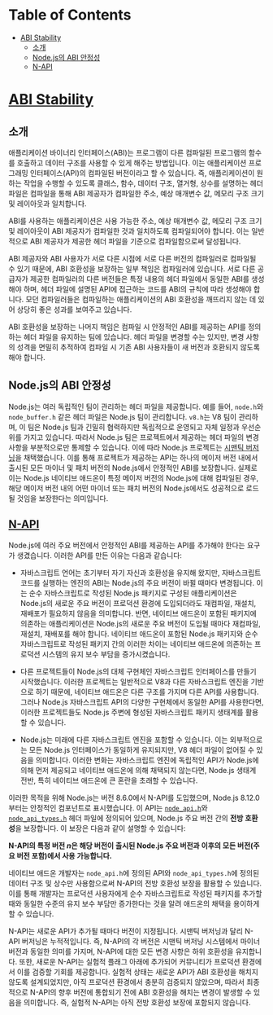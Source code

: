 # Table of Contents

- [ABI Stability](#abi-stability)
  - [소개](#소개)
  - [Node.js의 ABI 안정성](#nodejs의-abi-안정성)
  - [N-API](#n-api)

# [ABI Stability](https://nodejs.org/en/learn/modules/publishing-a-package#abi-stability)





## 소개

애플리케이션 바이너리 인터페이스(ABI)는 프로그램이 다른 컴파일된 프로그램의 함수를 호출하고 데이터 구조를 사용할 수 있게 해주는 방법입니다. 이는 애플리케이션 프로그래밍 인터페이스(API)의 컴파일된 버전이라고 할 수 있습니다. 즉, 애플리케이션이 원하는 작업을 수행할 수 있도록 클래스, 함수, 데이터 구조, 열거형, 상수를 설명하는 헤더 파일은 컴파일을 통해 ABI 제공자가 컴파일한 주소, 예상 매개변수 값, 메모리 구조 크기 및 레이아웃과 일치합니다.

ABI를 사용하는 애플리케이션은 사용 가능한 주소, 예상 매개변수 값, 메모리 구조 크기 및 레이아웃이 ABI 제공자가 컴파일한 것과 일치하도록 컴파일되어야 합니다. 이는 일반적으로 ABI 제공자가 제공한 헤더 파일을 기준으로 컴파일함으로써 달성됩니다.

ABI 제공자와 ABI 사용자가 서로 다른 시점에 서로 다른 버전의 컴파일러로 컴파일될 수 있기 때문에, ABI 호환성을 보장하는 일부 책임은 컴파일러에 있습니다. 서로 다른 공급자가 제공한 컴파일러의 다른 버전들은 특정 내용의 헤더 파일에서 동일한 ABI를 생성해야 하며, 헤더 파일에 설명된 API에 접근하는 코드를 ABI의 규칙에 따라 생성해야 합니다. 모던 컴파일러들은 컴파일하는 애플리케이션의 ABI 호환성을 깨뜨리지 않는 데 있어 상당히 좋은 성과를 보여주고 있습니다.

ABI 호환성을 보장하는 나머지 책임은 컴파일 시 안정적인 ABI를 제공하는 API를 정의하는 헤더 파일을 유지하는 팀에 있습니다. 헤더 파일을 변경할 수는 있지만, 변경 사항의 성격을 면밀히 추적하여 컴파일 시 기존 ABI 사용자들이 새 버전과 호환되지 않도록 해야 합니다.


## Node.js의 ABI 안정성

Node.js는 여러 독립적인 팀이 관리하는 헤더 파일을 제공합니다. 예를 들어, `node.h`와 `node_buffer.h` 같은 헤더 파일은 Node.js 팀이 관리합니다. `v8.h`는 V8 팀이 관리하며, 이 팀은 Node.js 팀과 긴밀히 협력하지만 독립적으로 운영되고 자체 일정과 우선순위를 가지고 있습니다. 따라서 Node.js 팀은 프로젝트에서 제공하는 헤더 파일의 변경 사항을 부분적으로만 통제할 수 있습니다. 이에 따라 Node.js 프로젝트는 [시맨틱 버저닝](https://semver.org/)을 채택했습니다. 이를 통해 프로젝트가 제공하는 API는 하나의 메이저 버전 내에서 출시된 모든 마이너 및 패치 버전의 Node.js에서 안정적인 ABI를 보장합니다. 실제로 이는 Node.js 네이티브 애드온이 특정 메이저 버전의 Node.js에 대해 컴파일된 경우, 해당 메이저 버전 내의 어떤 마이너 또는 패치 버전의 Node.js에서도 성공적으로 로드될 것임을 보장한다는 의미입니다.


## [N-API](https://nodejs.org/en/learn/modules/publishing-a-package#n-api)

Node.js에 여러 주요 버전에서 안정적인 ABI를 제공하는 API를 추가해야 한다는 요구가 생겼습니다. 이러한 API를 만든 이유는 다음과 같습니다:

-   자바스크립트 언어는 초기부터 자기 자신과 호환성을 유지해 왔지만, 자바스크립트 코드를 실행하는 엔진의 ABI는 Node.js의 주요 버전이 바뀔 때마다 변경됩니다. 이는 순수 자바스크립트로 작성된 Node.js 패키지로 구성된 애플리케이션은 Node.js의 새로운 주요 버전이 프로덕션 환경에 도입되더라도 재컴파일, 재설치, 재배포가 필요하지 않음을 의미합니다. 반면, 네이티브 애드온이 포함된 패키지에 의존하는 애플리케이션은 Node.js의 새로운 주요 버전이 도입될 때마다 재컴파일, 재설치, 재배포를 해야 합니다. 네이티브 애드온이 포함된 Node.js 패키지와 순수 자바스크립트로 작성된 패키지 간의 이러한 차이는 네이티브 애드온에 의존하는 프로덕션 시스템의 유지 보수 부담을 증가시켰습니다.
    
-   다른 프로젝트들이 Node.js의 대체 구현체인 자바스크립트 인터페이스를 만들기 시작했습니다. 이러한 프로젝트는 일반적으로 V8과 다른 자바스크립트 엔진을 기반으로 하기 때문에, 네이티브 애드온은 다른 구조를 가지며 다른 API를 사용합니다. 그러나 Node.js 자바스크립트 API의 다양한 구현체에서 동일한 API를 사용한다면, 이러한 프로젝트들도 Node.js 주변에 형성된 자바스크립트 패키지 생태계를 활용할 수 있습니다.
    
-   Node.js는 미래에 다른 자바스크립트 엔진을 포함할 수 있습니다. 이는 외부적으로는 모든 Node.js 인터페이스가 동일하게 유지되지만, V8 헤더 파일이 없어질 수 있음을 의미합니다. 이러한 변화는 자바스크립트 엔진에 독립적인 API가 Node.js에 의해 먼저 제공되고 네이티브 애드온에 의해 채택되지 않는다면, Node.js 생태계 전반, 특히 네이티브 애드온에 큰 혼란을 초래할 수 있습니다.
    

이러한 목적을 위해 Node.js는 버전 8.6.0에서 N-API를 도입했으며, Node.js 8.12.0부터는 안정적인 컴포넌트로 표시했습니다. 이 API는 [`node_api.h`](https://github.com/nodejs/node/blob/main/src/node_api.h)와 [`node_api_types.h`](https://github.com/nodejs/node/blob/main/src/node_api_types.h) 헤더 파일에 정의되어 있으며, Node.js 주요 버전 간의 **전방 호환성**을 보장합니다. 이 보장은 다음과 같이 설명할 수 있습니다:

**N-API의 특정 버전 *n*은 해당 버전이 출시된 Node.js 주요 버전과 이후의 모든 버전(주요 버전 포함)에서 사용 가능합니다.**

네이티브 애드온 개발자는 `node_api.h`에 정의된 API와 `node_api_types.h`에 정의된 데이터 구조 및 상수만 사용함으로써 N-API의 전방 호환성 보장을 활용할 수 있습니다. 이를 통해 개발자는 프로덕션 사용자에게 순수 자바스크립트로 작성된 패키지를 추가할 때와 동일한 수준의 유지 보수 부담만 증가한다는 것을 알려 애드온의 채택을 용이하게 할 수 있습니다.

N-API는 새로운 API가 추가될 때마다 버전이 지정됩니다. 시맨틱 버저닝과 달리 N-API 버저닝은 누적적입니다. 즉, N-API의 각 버전은 시맨틱 버저닝 시스템에서 마이너 버전과 동일한 의미를 가지며, N-API에 대한 모든 변경 사항은 하위 호환성을 유지합니다. 또한, 새로운 N-API는 실험적 플래그 아래에 추가되어 커뮤니티가 프로덕션 환경에서 이를 검증할 기회를 제공합니다. 실험적 상태는 새로운 API가 ABI 호환성을 해치지 않도록 설계되었지만, 아직 프로덕션 환경에서 충분히 검증되지 않았으며, 따라서 최종적으로 N-API의 향후 버전에 통합되기 전에 ABI 호환성을 해치는 변경이 발생할 수 있음을 의미합니다. 즉, 실험적 N-API는 아직 전방 호환성 보장에 포함되지 않습니다.


